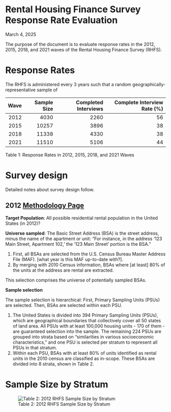 Rental Housing Finance Survey Response Rate Evaluation
================
March 4, 2025

The purpose of the document is to evaluate response rates in the 2012,
2015, 2018, and 2021 waves of the Rental Housing Finance Survey (RHFS).

# Response Rates

The RHFS is administered every 3 years such that a random
geographically-representative sample of

| Wave | Sample Size | Completed Interviews | Complete Interview Rate (%) |
|-----:|------------:|---------------------:|----------------------------:|
| 2012 |        4030 |                 2260 |                          56 |
| 2015 |       10257 |                 3896 |                          38 |
| 2018 |       11338 |                 4330 |                          38 |
| 2021 |       11510 |                 5106 |                          44 |

Table 1: Response Rates in 2012, 2015, 2018, and 2021 Waves

# Survey design

Detailed notes about survey design follow.

## 2012 [Methodology Page](https://www.census.gov/programs-surveys/rhfs/technical-documentation/methodology.2012.html#list-tab-2013961092)

**Target Population**: All possible residential rental population in the
United States (in 2012)?

**Universe sampled**: The Basic Street Address (BSA) is the street
address, minus the name of the apartment or unit: “For instance, in the
address ‘123 Main Street, Apartment 102,’ the ‘123 Main Street’ portion
is the BSA.”

1.  First, all BSAs are selected from the U.S. Census Bureau Master
    Address File (MAF). \[what year is this MAF up-to-date with?\].
2.  By merging with 2010 Census information, BSAs where \[at least\] 80%
    of the units at the address are rental are extracted.

This selection comprises the universe of potentially sampled BSAs.

**Sample selection**

The sample selection is hierarchical: First, Primary Sampling Units
(PSUs) are selected. Then, BSAs are selected within each PSU.

1.  The United States is divided into 394 Primary Sampling Units (PSUs),
    which are geographical boundaries that collectively cover all 50
    states of land area. All PSUs with at least 100,000 housing units -
    170 of them - are guaranteed selection into the sample. The
    remaining 224 PSUs are grouped into strata based on “similarities in
    various socioeconomic characteristics,” and one PSU is selected per
    stratum to represent all PSUs in that stratum.
2.  Within each PSU, BSAs with at least 80% of units identified as
    rental units in the 2010 census are classified as in-scope. These
    BSAs are divided into 8 strata, shown in Table 2.

# Sample Size by Stratum

<figure>
<img src="" alt="Table 2: 2012 RHFS Sample Size by Stratum" />
<figcaption aria-hidden="true">Table 2: 2012 RHFS Sample Size by
Stratum</figcaption>
</figure>
